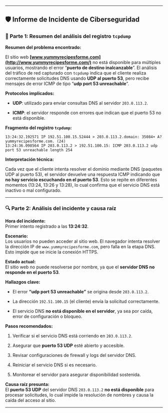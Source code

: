 
---

## 🛡️ Informe de Incidente de Ciberseguridad

### 📌 Parte 1: Resumen del análisis del registro `tcpdump`

**Resumen del problema encontrado:**

El sitio web **[www.yummyrecipesforme.com](http://www.yummyrecipesforme.com/)** no está disponible para múltiples usuarios, mostrando el error “**puerto de destino inalcanzable**”. El análisis del tráfico de red capturado con `tcpdump` indica que el cliente realiza correctamente solicitudes DNS usando **UDP al puerto 53**, pero recibe mensajes de error ICMP de tipo “**udp port 53 unreachable**”.

**Protocolos implicados:**

- **UDP**: utilizado para enviar consultas DNS al servidor `203.0.113.2`.
    
- **ICMP**: el servidor responde con errores que indican que el puerto 53 no está disponible.
    

**Fragmento del registro `tcpdump`:**

```
13:24:32.192571 IP 192.51.100.15.52444 > 203.0.113.2.domain: 35084+ A? yummyrecipesforme.com. (24)
13:24:36.098564 IP 203.0.113.2 > 192.51.100.15: ICMP 203.0.113.2 udp port 53 unreachable length 254
```

**Interpretación técnica:**

Cada vez que el cliente intenta resolver el dominio mediante DNS (paquetes UDP al puerto 53), el servidor devuelve una respuesta ICMP indicando que **no hay servicio escuchando en el puerto 53**. Esto se repite en diferentes momentos (13:24, 13:26 y 13:28), lo cual confirma que el servicio DNS está inactivo o mal configurado.

---

### 🔍 Parte 2: Análisis del incidente y causa raíz

**Hora del incidente:**  
Primer intento registrado a las **13:24:32**.

**Escenario:**  
Los usuarios no pueden acceder al sitio web. El navegador intenta resolver la dirección IP de `www.yummyrecipesforme.com`, pero falla en la etapa DNS. Esto impide que se inicie la conexión HTTPS.

**Estado actual:**  
El sitio web no puede resolverse por nombre, ya que el **servidor DNS no responde en el puerto 53**.

**Hallazgos clave:**

- El error **“udp port 53 unreachable”** se origina desde `203.0.113.2`.
    
- La dirección `192.51.100.15` (el cliente) envía la solicitud correctamente.
    
- El servicio DNS **no está disponible en el servidor**, ya sea por caída, error de configuración o bloqueo.
    

**Pasos recomendados:**

1. Verificar si el servicio DNS está corriendo en `203.0.113.2`.
    
2. Asegurar que **puerto 53 UDP** esté abierto y accesible.
    
3. Revisar configuraciones de firewall y logs del servidor DNS.
    
4. Reiniciar el servicio DNS si es necesario.
    
5. Monitorear el servidor para asegurar disponibilidad sostenida.
    

**Causa raíz presunta:**  
El **puerto 53 UDP** del servidor DNS `203.0.113.2` **no está disponible** para procesar solicitudes, lo cual impide la resolución de nombres y causa la caída del acceso al sitio.

---

